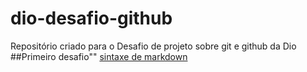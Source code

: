# dio-desafio-github
Repositório criado para o Desafio de projeto sobre git e github da Dio  
##Primeiro desafio""
[sintaxe de markdown](https://www.markdownguide.org/basic-syntax/)

